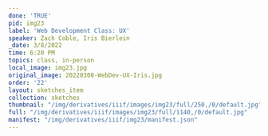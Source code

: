 ```yaml
---
done: 'TRUE'
pid: img23
label: 'Web Development Class: UX'
speaker: Zach Coble, Iris Bierlein
_date: 3/8/2022
time: 6:20 PM
topics: class, in-person
local_image: img23.jpg
original_image: 20220308-WebDev-UX-Iris.jpg
order: '22'
layout: sketches_item
collection: sketches
thumbnail: "/img/derivatives/iiif/images/img23/full/250,/0/default.jpg"
full: "/img/derivatives/iiif/images/img23/full/1140,/0/default.jpg"
manifest: "/img/derivatives/iiif/img23/manifest.json"
---
```

